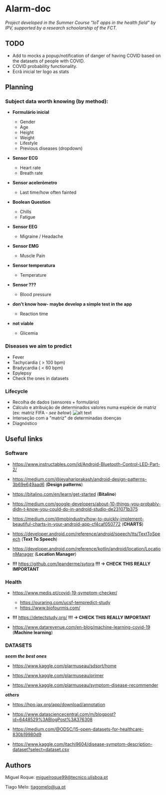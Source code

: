 
# Alarm-doc

*Project developed in the Summer Course "IoT apps in the health field" by IPV, supported by a research schoolarship of the FCT.*


## TODO
- Add to mocks a popup/notification of danger of having COVID based on the datasets of people with COVID.
- COVID probability functionality.
- Ecrâ inicial ter logo as stats

## Planning

### Subject data worth knowing (by method):
 
- **Formulário inicial**
  - Gender                       
  - Age                          
  - Height                       
  - Weight                       
  - Lifestyle   
  - Previous diseases (dropdown)
  
- **Sensor ECG**
  - Heart rate                   
  - Breath rate                  
 
- **Sensor acelerómetro**
  - Last time/how often fainted    
  
- **Boolean Question**
  - Chills   
  - Fatigue      
  
- **Sensor EEG**  
  - Migraine / Headache          
                  
- **Sensor EMG**
  - Muscle Pain    
            
- **Sensor temperatura**
  - Temperature     

- **Sensor ???**
  - Blood pressure               
  
- **don't know how- maybe develop a simple test in the app**
  - Reaction time                
  
- **not viable**               
   - Glicemia
  
### Diseases we aim to predict
 
  - Fever
  - Tachycardia ( > 100 bpm)
  - Bradycardia ( < 60 bpm)
  - Epylepsy
  - Check the ones in datasets
  
  
### Lifecycle

 - Recolha de dados (sensores + formulário)
 - Cálculo e atribuição de determinados valores numa espécie de matriz (ex: matriz FIFA - *see below*)
   ![alt text](https://github.com/miquelroq/health-app/blob/master/MOCS_and_more/resources/Screenshot%202020-08-17%20at%2011.18.23.png)
 - Interseção com a "matriz" de determinadas doenças
 - Diagnóstico


## Useful links

### Software
- <https://www.instructables.com/id/Android-Bluetooth-Control-LED-Part-2/> 

- <https://medium.com/@jeyahariprakash/android-design-patterns-3b69e649aad6> (**Design patterns**)

- <https://bitalino.com/en/learn/get-started> (**Bitalino**)

- <https://medium.com/google-developers/about-10-things-you-probably-didn-t-know-you-could-do-in-android-studio-de231071b375>

- <https://medium.com/@mobindustry/how-to-quickly-implement-beautiful-charts-in-your-android-app-cf4caf050772> (**CHARTS**)

- <https://developer.android.com/reference/android/speech/tts/TextToSpeech> (**Text To Speech**)

- <https://developer.android.com/reference/kotlin/android/location/LocationManager> (**Location Manager**)

- **!!!** <https://github.com/leanderme/sytora> **!!! -> CHECK THIS REALLY IMPORTANT**


### Health
- <https://www.medis.pt/covid-19-symptom-checker/> 
  - <https://ouraring.com/ucsf-tempredict-study>
  - <https://www.biofourmis.com/>
  
- **!!!** <https://detectstudy.org/> **!!! -> CHECK THIS REALLY IMPORTANT**

- <https://www.datarevenue.com/en-blog/machine-learning-covid-19> (**Machine learning**)


### DATASETS

***seem the best ones***

 - <https://www.kaggle.com/plarmuseau/sdsort/home>
 
 - <https://www.kaggle.com/plarmuseau/primer>
 
 - https://www.kaggle.com/plarmuseau/symptom-disease-recommender

***others***

 - <https://hpo.jax.org/app/download/annotation> 
 
 - <https://www.datasciencecentral.com/m/blogpost?id=6448529%3ABlogPost%3A376308> 
 
 - <https://medium.com/@ODSC/15-open-datasets-for-healthcare-830b19980d9>
 
 - <https://www.kaggle.com/itachi9604/disease-symptom-description-dataset?select=dataset.csv>


## Authors

Miguel Roque: <miguelroque99@tecnico.ulisboa.pt>

Tiago Melo: <tiagomelo@ua.pt>
